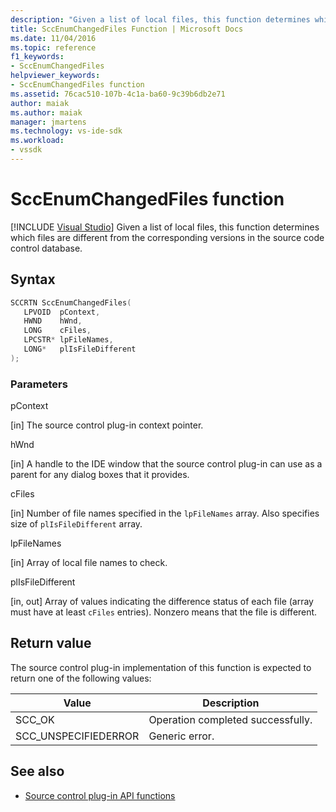 ```yaml
---
description: "Given a list of local files, this function determines which files are different from the corresponding versions in the source code control database."
title: SccEnumChangedFiles Function | Microsoft Docs
ms.date: 11/04/2016
ms.topic: reference
f1_keywords:
- SccEnumChangedFiles
helpviewer_keywords:
- SccEnumChangedFiles function
ms.assetid: 76cac510-107b-4c1a-ba60-9c39b6db2e71
author: maiak
ms.author: maiak
manager: jmartens
ms.technology: vs-ide-sdk
ms.workload:
- vssdk
---
```

# SccEnumChangedFiles function

 [!INCLUDE [Visual Studio](~/includes/applies-to-version/vs-windows-only.md)]
Given a list of local files, this function determines which files are different from the corresponding versions in the source code control database.

## Syntax

```cpp
SCCRTN SccEnumChangedFiles(
   LPVOID  pContext,
   HWND    hWnd,
   LONG    cFiles,
   LPCSTR* lpFileNames,
   LONG*   plIsFileDifferent
);
```

### Parameters
 pContext

[in] The source control plug-in context pointer.

 hWnd

[in] A handle to the IDE window that the source control plug-in can use as a parent for any dialog boxes that it provides.

 cFiles

[in] Number of file names specified in the `lpFileNames` array. Also specifies size of `plIsFileDifferent` array.

 lpFileNames

[in] Array of local file names to check.

 plIsFileDifferent

[in, out] Array of values indicating the difference status of each file (array must have at least `cFiles` entries). Nonzero means that the file is different.

## Return value
 The source control plug-in implementation of this function is expected to return one of the following values:

|Value|Description|
|-----------|-----------------|
|SCC_OK|Operation completed successfully.|
|SCC_UNSPECIFIEDERROR|Generic error.|

## See also
- [Source control plug-in API functions](../extensibility/source-control-plug-in-api-functions.md)
